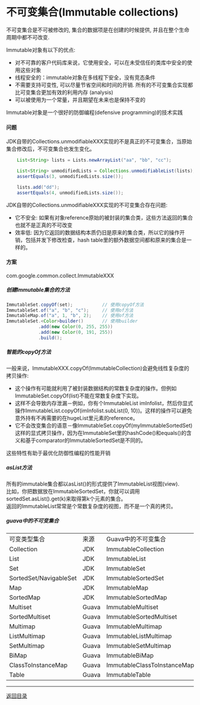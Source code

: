 不可变集合(Immutable collections)
===
不可变集合是不可被修改的, 集合的数据项是在创建的时候提供, 并且在整个生命周期中都不可改变.

Immutable对象有以下的优点:  

* 对不可靠的客户代码库来说，它使用安全，可以在未受信任的类库中安全的使用这些对象
* 线程安全的：immutable对象在多线程下安全，没有竞态条件
* 不需要支持可变性, 可以尽量节省空间和时间的开销. 所有的不可变集合实现都比可变集合更加有效的利用内存 (analysis)
* 可以被使用为一个常量，并且期望在未来也是保持不变的

Immutable对象是一个很好的防御编程(defensive programming)的技术实践

#### 问题
JDK自带的Collections.unmodifiableXXX实现的不是真正的不可变集合，当原始集合修改后，不可变集合也发生变化。

```java  
	List<String> lists = Lists.newArrayList("aa", "bb", "cc");

	List<String> unmodifiedLists = Collections.unmodifiableList(lists);
	assertEquals(3, unmodifiedLists.size());

	lists.add("dd");
	assertEquals(4, unmodifiedLists.size());
```  
  
JDK自带的Collections.unmodifiableXXX实现的不可变集合存在问题:  

* 它不安全: 如果有对象reference原始的被封装的集合类，这些方法返回的集合也就不是正真的不可改变
* 效率低: 因为它返回的数据结构本质仍旧是原来的集合类，所以它的操作开销，包括并发下修改检查，hash table里的额外数据空间都和原来的集合是一样的。


#### 方案
com.google.common.collect.ImmutableXXX

##### 创建Immutable集合的方法
```java
ImmutableSet.copyOf(set);           // 使用copyOf方法
ImmutableSet.of("a", "b", "c");     // 使用of方法
ImmutableMap.of("a", 1, "b", 2);    // 使用of方法
ImmutableSet.<Color>builder()       // 使用builder 
            .add(new Color(0, 255, 255))
            .add(new Color(0, 191, 255))
            .build();
```

##### 智能的copyOf方法  
一般来说，ImmutableXXX.copyOf(ImmutableCollection)会避免线性复杂度的拷贝操作:

* 这个操作有可能就利用了被封装数据结构的常数复杂度的操作。但例如ImmutableSet.copyOf(list)不能在常数复杂度下实现。
* 这样不会导致内存泄漏－例如，你有个ImmutableList<String> imInfolist，然后你显式操作ImmutableList.copyOf(imInfolist.subList(0, 10))。这样的操作可以避免意外持有不再需要的在hugeList里元素的reference。
* 它不会改变集合的语意－像ImmutableSet.copyOf(myImmutableSortedSet)这样的显式拷贝操作，因为在ImmutableSet里的hashCode()和equals()的含义和基于comparator的ImmutableSortedSet是不同的。  

这些特性有助于最优化防御性编程的性能开销

##### asList方法
所有的immutable集合都以asList()的形式提供了ImmutableList视图(view).  
比如，你把数据放在ImmutableSortedSet，你就可以调用sortedSet.asList().get(k)来取得第k个元素的集合。  
返回的ImmutableList常常是个常数复杂度的视图，而不是一个真的拷贝。  

##### guava中的不可变集合

<table>
<tbody>
<tr>
	<td>可变类型集合</td>
	<td>来源</td>
	<td>Guava中的不可变集合</td>
</tr>
<tr>
	<td>Collection </td>
	<td>JDK</td>
	<td>ImmutableCollection</td>
</tr>
<tr>
	<td>List</td>
	<td>JDK</td>
	<td>ImmutableList</td>
</tr>
<tr>
	<td>Set</td>
	<td>JDK</td>
	<td>ImmutableSet</td>
</tr>
<tr>
	<td>SortedSet/NavigableSet</td>
	<td>JDK</td>
	<td>ImmutableSortedSet</td>
</tr>
<tr>
	<td>Map</td>
	<td>JDK</td>
	<td>ImmutableMap</td>
</tr>
<tr>
	<td>SortedMap</td>
	<td>JDK</td>
	<td>ImmutableSortedMap</td>
</tr>
<tr>
	<td>Multiset</td>
	<td>Guava</td>
	<td>ImmutableMultiset</td>
</tr>
<tr>
	<td>SortedMultiset</td>
	<td>Guava</td>
	<td>ImmutableSortedMultiset</td>
</tr>
<tr>
	<td>Multimap</td>
	<td>Guava</td>
	<td>ImmutableMultimap</td>
</tr>
<tr>
	<td>ListMultimap</td>
	<td>Guava</td>
	<td>ImmutableListMultimap</td>
</tr>
<tr>
	<td>SetMultimap</td>
	<td>Guava</td>
	<td>ImmutableSetMultimap</td>
</tr>
<tr>
	<td>BiMap</td>
	<td>Guava</td>
	<td>ImmutableBiMap</td>
</tr>
<tr>
	<td>ClassToInstanceMap</td>
	<td>Guava</td>
	<td>ImmutableClassToInstanceMap</td>
</tr>
<tr>
	<td>Table</td>
	<td>Guava</td>
	<td>ImmutableTable</td>
</tr>
</tbody>
</table>

------
[返回目录](/README.md)
